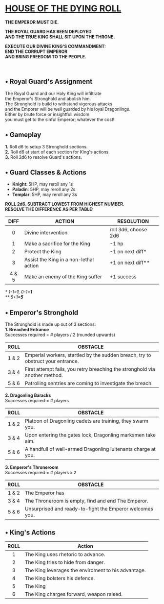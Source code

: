<!-- <img src="https://raw.githubusercontent.com/roelosaurus/house-of-the-dying-roll/master/cover.jpg" width="425"> -->

# [HOUSE OF THE DYING ROLL](https://raw.githubusercontent.com/roelosaurus/house-of-the-dying-roll/master/cover.jpg)

**THE EMPEROR MUST DIE.**  
  
**THE ROYAL GUARD HAS BEEN DEPLOYED**  
**AND THE TRUE KING SHALL SIT UPON THE THRONE.**  
  
**EXECUTE OUR DIVINE KING'S COMMANDMENT:**  
**END THE CORRUPT EMPEROR**  
**AND BRING FREEDOM TO THE PEOPLE.**  



<br/>



## • Royal Guard's Assignment

The Royal Guard and our Holy King will infiltrate  
the Emperor's Stronghold and abolish him.  
The Stronghold is build to withstand vigorous attacks  
and the Emporer will be well guarded by his loyal Dragonlings.  
Either by brute force or insightfull wisdom  
you must get to the sinful Emperor; whatever the cost!  



## • Gameplay

**1.** Roll d6 to setup 3 Stronghold sections.  
**2.** Roll d6 at start of each section for King's actions.  
**3.** Roll 2d6 to resolve Guard's actions.



## • Guard Classes & Actions

- **Knight**: 5HP, may reroll any 1s  
- **Paladin**: 5HP, may reroll any 2s  
- **Templar**: 5HP, may reroll any 3s  

**ROLL 2d6. SUBTRACT LOWEST FROM HIGHEST NUMBER.**  
**RESOLVE THE DIFFERENCE AS PER TABLE:**
 
DIFF  |                   ACTION               |    RESOLUTION
:---: | -------------------------------------- | --------------------
  0   | Divine intervention                    | roll 3d6, choose 2d6
  1   | Make a sacrifice for the King          | -1 hp
  2   | Protect the King                       | -1 on next diff*
  3   | Assist the King in a non-lethal action | +1 on next diff**
4 & 5 | Make an enemy of the King suffer       | +1 success

*&ast; 1-1=**1**, 0-1=**1***  
*&ast;&ast; 5+1=**5***

<!-- https://anydice.com/program/2bd5 -->



## • Emperor's Stronghold
 
The Stronghold is made up out of 3 sections:  
**1. Breached Entrance**  
Successes required = # players / 2 (rounded upwards)

ROLL  | OBSTACLE
:---: | --------
1 & 2 | Emperial workers, startled by the sudden breach, try to obstruct your entrance.
3 & 4 | First attempt fails, you retry breaching the stronghold via another method.
5 & 6 | Patrolling sentries are coming to investigate the breach.

**2. Dragonling Baracks**  
Successes required = # players

ROLL  | OBSTACLE
:---: | --------
1 & 2 | Platoon of Dragonling cadets are training, they swarm you.
3 & 4 | Upon entering the gates lock, Dragonling marksmen take aim.
5 & 6 | A handfull of well-armed Dragonling luitenants charge at you.

**3. Emperor's Throneroom**  
Successes required = # players x 2

ROLL  | OBSTACLE
:---: | --------
1 & 2 | The Emperor has 
3 & 4 | The Throneroom is empty, find and end The Emperor.
5 & 6 | Unsurprised and ready-to-fight the Emperor welcomes you.



## • King's Actions

ROLL  | Action
:---: | --------
  1   | The King uses rhetoric to advance.
  2   | The King tries to hide from danger. 
  3   | The King leverages the enviroment to his advantage.
  4   | The King bolsters his defence.
  5   | The King 
  6   | The King charges forward, weapon raised.
